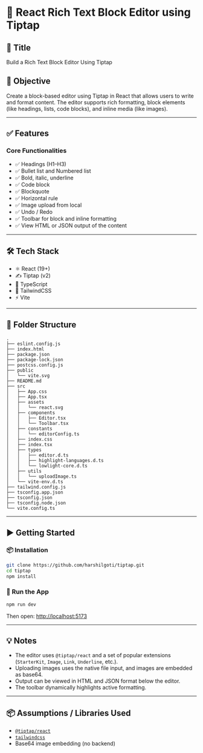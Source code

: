 # 📝 React Rich Text Block Editor using Tiptap

## 📌 Title

Build a Rich Text Block Editor Using Tiptap

## 🎯 Objective

Create a block-based editor using Tiptap in React that allows users to write and format content. The editor supports rich formatting, block elements (like headings, lists, code blocks), and inline media (like images).

---

## ✅ Features

### Core Functionalities

- ✅ Headings (H1–H3)
- ✅ Bullet list and Numbered list
- ✅ Bold, italic, underline
- ✅ Code block
- ✅ Blockquote
- ✅ Horizontal rule
- ✅ Image upload from local
- ✅ Undo / Redo
- ✅ Toolbar for block and inline formatting
- ✅ View HTML or JSON output of the content

---

## 🛠 Tech Stack

- ⚛️ React (19+)
- ✍️ Tiptap (v2)
- 🧠 TypeScript
- 🎨 TailwindCSS
- ⚡ Vite

---

## 📁 Folder Structure

```plaintext
.
├── eslint.config.js
├── index.html
├── package.json
├── package-lock.json
├── postcss.config.js
├── public
│   └── vite.svg
├── README.md
├── src
│   ├── App.css
│   ├── App.tsx
│   ├── assets
│   │   └── react.svg
│   ├── components
│   │   ├── Editor.tsx
│   │   └── Toolbar.tsx
│   ├── constants
│   │   └── editorConfig.ts
│   ├── index.css
│   ├── index.tsx
│   ├── types
│   │   ├── editor.d.ts
│   │   ├── highlight-languages.d.ts
│   │   └── lowlight-core.d.ts
│   ├── utils
│   │   └── uploadImage.ts
│   └── vite-env.d.ts
├── tailwind.config.js
├── tsconfig.app.json
├── tsconfig.json
├── tsconfig.node.json
└── vite.config.ts

```

---

## ▶️ Getting Started

### 📦 Installation

```bash
git clone https://github.com/harshilgoti/tiptap.git
cd tiptap
npm install
```

### 🚀 Run the App

```bash
npm run dev
```

Then open: [http://localhost:5173](http://localhost:5173)

---

## 💡 Notes

- The editor uses `@tiptap/react` and a set of popular extensions (`StarterKit`, `Image`, `Link`, `Underline`, etc.).
- Uploading images uses the native file input, and images are embedded as base64.
- Output can be viewed in HTML and JSON format below the editor.
- The toolbar dynamically highlights active formatting.

---

## 📦 Assumptions / Libraries Used

- [`@tiptap/react`](https://www.tiptap.dev/)
- [`tailwindcss`](https://tailwindcss.com/)
- Base64 image embedding (no backend)
